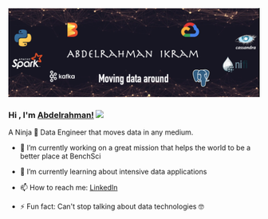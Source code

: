 [![banner](https://github.com/Abdelrahman-IK/Abdelrahman-IK/blob/main/header.png?raw=true)](https://github.com/Abdelrahman-IK)
### Hi , I'm [Abdelrahman!](https://www.linkedin.com/in/abdelrahman-ikram/) <img src="https://raw.githubusercontent.com/MartinHeinz/MartinHeinz/master/wave.gif" width="30px"> 
A Ninja 🥷 Data Engineer that moves data in any medium.

- 🔭 I’m currently working on a great mission that helps the world to be a better place at BenchSci
- 🌱 I’m currently learning about intensive data applications
- 📫 How to reach me: [LinkedIn](https://www.linkedin.com/in/abdelrahman-ikram/)

- ⚡ Fun fact: Can't stop talking about data technologies 🤓
